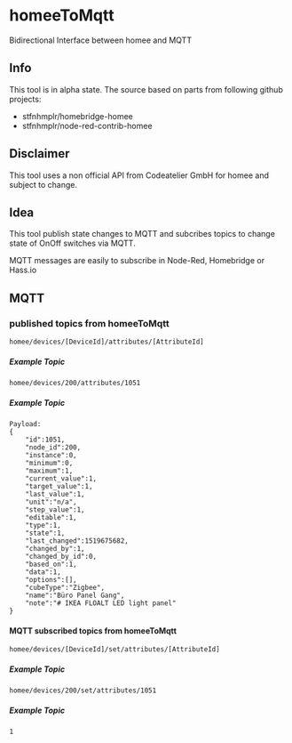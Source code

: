 # homeeToMqtt
Bidirectional Interface between homee and MQTT

## Info
This tool is in alpha state.
The source based on parts from following github projects:

* stfnhmplr/homebridge-homee
* stfnhmplr/node-red-contrib-homee

## Disclaimer
This tool uses a non official API from Codeatelier GmbH for homee and subject to change.

## Idea
This tool publish state changes to MQTT and subcribes topics to change state of OnOff switches via MQTT.

MQTT messages are easily to subscribe in Node-Red, Homebridge or Hass.io

## MQTT
### published topics from homeeToMqtt
    homee/devices/[DeviceId]/attributes/[AttributeId]

##### Example Topic
    homee/devices/200/attributes/1051

##### Example Topic
    Payload:
    {
        "id":1051,
        "node_id":200,
        "instance":0,
        "minimum":0,
        "maximum":1,
        "current_value":1,
        "target_value":1,
        "last_value":1,
        "unit":"n/a",
        "step_value":1,
        "editable":1,
        "type":1,
        "state":1,
        "last_changed":1519675682,
        "changed_by":1,
        "changed_by_id":0,
        "based_on":1,
        "data":1,
        "options":[],
        "cubeType":"Zigbee",
        "name":"Büro Panel Gang",
        "note":"# IKEA FLOALT LED light panel"
    }

#### MQTT subscribed topics from homeeToMqtt
    homee/devices/[DeviceId]/set/attributes/[AttributeId]

##### Example Topic
    homee/devices/200/set/attributes/1051

##### Example Topic
    1
